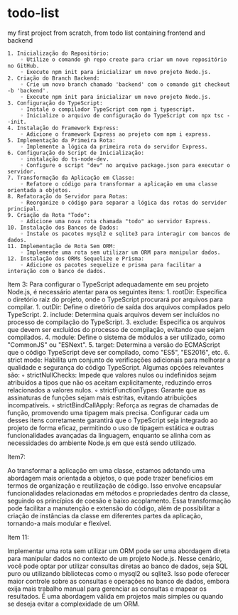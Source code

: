 # todo-list

my first project from scratch, from todo list containing frontend and backend

    1. Inicialização do Repositório:
        ◦ Utilize o comando gh repo create para criar um novo repositório no GitHub.
        ◦ Execute npm init para inicializar um novo projeto Node.js.
    2. Criação do Branch Backend:
        ◦ Crie um novo branch chamado 'backend' com o comando git checkout -b 'backend'.
        ◦ Execute npm init para inicializar um novo projeto Node.js.
    3. Configuração do TypeScript:
        ◦ Instale o compilador TypeScript com npm i typescript.
        ◦ Inicialize o arquivo de configuração do TypeScript com npx tsc --init.
    4. Instalação do Framework Express:
        ◦ Adicione o framework Express ao projeto com npm i express.
    5. Implementação da Primeira Rota:
        ◦ Implemente a lógica da primeira rota do servidor Express.
    6. Configuração do Script de Inicialização:
        ◦ instalação do ts-node-dev.
        ◦ Configure o script "dev" no arquivo package.json para executar o servidor.
    7. Transformação da Aplicação em Classe:
        ◦ Refatore o código para transformar a aplicação em uma classe orientada a objetos.
    8. Refatoração do Servidor para Rotas:
        ◦ Reorganize o código para separar a lógica das rotas do servidor principal.
    9. Criação da Rota "Todo":
        ◦ Adicione uma nova rota chamada "todo" ao servidor Express.
    10. Instalação dos Bancos de Dados:
        ◦ Instale os pacotes mysql2 e sqlite3 para interagir com bancos de dados.
    11. Implementação de Rota Sem ORM:
        ◦ Implemente uma rota sem utilizar um ORM para manipular dados.
    12. Instalação dos ORMs Sequelize e Prisma:
        ◦ Adicione os pacotes sequelize e prisma para facilitar a interação com o banco de dados.

Item 3:
Para configurar o TypeScript adequadamente em seu projeto Node.js, é necessário atentar para os seguintes itens: 1. rootDir: Especifica o diretório raiz do projeto, onde o TypeScript procurará por arquivos para compilar. 1. outDir: Define o diretório de saída dos arquivos compilados pelo TypeScript. 2. include: Determina quais arquivos devem ser incluídos no processo de compilação do TypeScript. 3. exclude: Especifica os arquivos que devem ser excluídos do processo de compilação, evitando que sejam compilados. 4. module: Define o sistema de módulos a ser utilizado, como "CommonJS" ou "ESNext". 5. target: Determina a versão do ECMAScript que o código TypeScript deve ser compilado, como "ES5", "ES2016", etc. 6. strict mode: Habilita um conjunto de verificações adicionais para melhorar a qualidade e segurança do código TypeScript. Algumas opções relevantes são:
◦ strictNullChecks: Impede que valores nulos ou indefinidos sejam atribuídos a tipos que não os aceitam explicitamente, reduzindo erros relacionados a valores nulos.
◦ strictFunctionTypes: Garante que as assinaturas de funções sejam mais estritas, evitando atribuições incompatíveis.
◦ strictBindCallApply: Reforça as regras de chamadas de função, promovendo uma tipagem mais precisa.
Configurar cada um desses itens corretamente garantirá que o TypeScript seja integrado ao projeto de forma eficaz, permitindo o uso de tipagem estática e outras funcionalidades avançadas da linguagem, enquanto se alinha com as necessidades do ambiente Node.js em que está sendo utilizado.

Item7:

Ao transformar a aplicação em uma classe, estamos adotando uma abordagem mais orientada a objetos, o que pode trazer benefícios em termos de organização e reutilização de código. Isso envolve encapsular funcionalidades relacionadas em métodos e propriedades dentro da classe, seguindo os princípios de coesão e baixo acoplamento. Essa transformação pode facilitar a manutenção e extensão do código, além de possibilitar a criação de instâncias da classe em diferentes partes da aplicação, tornando-a mais modular e flexível.

Item 11:

Implementar uma rota sem utilizar um ORM pode ser uma abordagem direta para manipular dados no contexto de um projeto Node.js. Nesse cenário, você pode optar por utilizar consultas diretas ao banco de dados, seja SQL puro ou utilizando bibliotecas como o mysql2 ou sqlite3. Isso pode oferecer maior controle sobre as consultas e operações no banco de dados, embora exija mais trabalho manual para gerenciar as consultas e mapear os resultados. É uma abordagem válida em projetos mais simples ou quando se deseja evitar a complexidade de um ORM.
